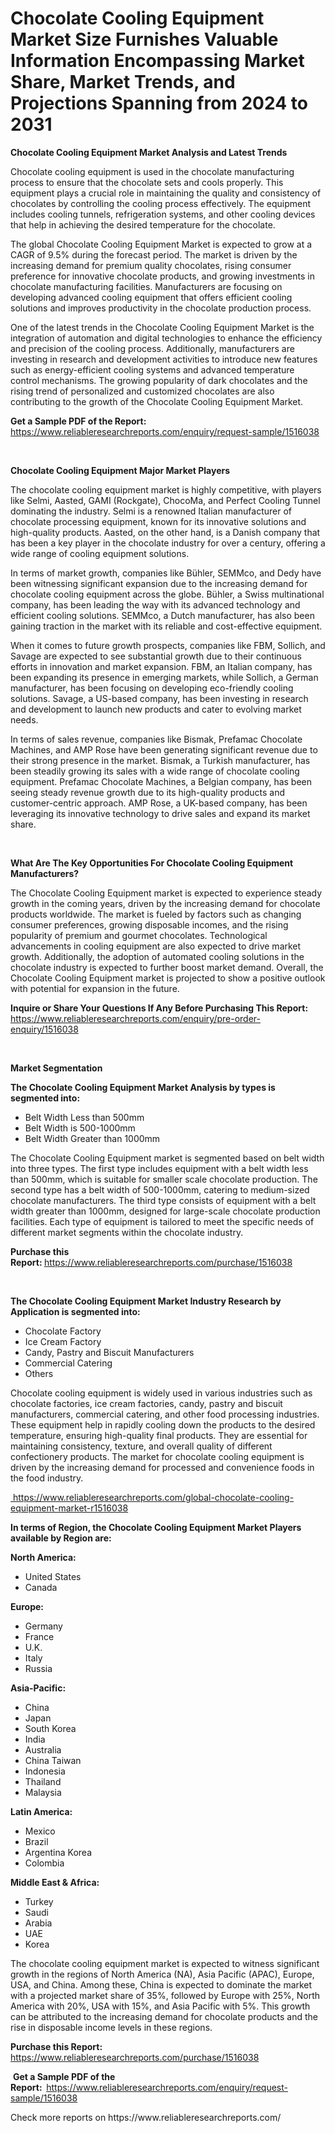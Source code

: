 <p><h1>Chocolate Cooling Equipment Market Size Furnishes Valuable Information Encompassing Market Share, Market Trends, and Projections Spanning from 2024 to 2031</h1></p><p><strong>Chocolate Cooling Equipment Market Analysis and Latest Trends</strong></p>
<p><p>Chocolate cooling equipment is used in the chocolate manufacturing process to ensure that the chocolate sets and cools properly. This equipment plays a crucial role in maintaining the quality and consistency of chocolates by controlling the cooling process effectively. The equipment includes cooling tunnels, refrigeration systems, and other cooling devices that help in achieving the desired temperature for the chocolate.</p><p>The global Chocolate Cooling Equipment Market is expected to grow at a CAGR of 9.5% during the forecast period. The market is driven by the increasing demand for premium quality chocolates, rising consumer preference for innovative chocolate products, and growing investments in chocolate manufacturing facilities. Manufacturers are focusing on developing advanced cooling equipment that offers efficient cooling solutions and improves productivity in the chocolate production process.</p><p>One of the latest trends in the Chocolate Cooling Equipment Market is the integration of automation and digital technologies to enhance the efficiency and precision of the cooling process. Additionally, manufacturers are investing in research and development activities to introduce new features such as energy-efficient cooling systems and advanced temperature control mechanisms. The growing popularity of dark chocolates and the rising trend of personalized and customized chocolates are also contributing to the growth of the Chocolate Cooling Equipment Market.</p></p>
<p><strong>Get a Sample PDF of the Report:&nbsp;</strong> <a href="https://www.reliableresearchreports.com/enquiry/request-sample/1516038">https://www.reliableresearchreports.com/enquiry/request-sample/1516038</a></p>
<p>&nbsp;</p>
<p><strong>Chocolate Cooling Equipment Major Market Players</strong></p>
<p><p>The chocolate cooling equipment market is highly competitive, with players like Selmi, Aasted, GAMI (Rockgate), ChocoMa, and Perfect Cooling Tunnel dominating the industry. Selmi is a renowned Italian manufacturer of chocolate processing equipment, known for its innovative solutions and high-quality products. Aasted, on the other hand, is a Danish company that has been a key player in the chocolate industry for over a century, offering a wide range of cooling equipment solutions.</p><p>In terms of market growth, companies like Bühler, SEMMco, and Dedy have been witnessing significant expansion due to the increasing demand for chocolate cooling equipment across the globe. Bühler, a Swiss multinational company, has been leading the way with its advanced technology and efficient cooling solutions. SEMMco, a Dutch manufacturer, has also been gaining traction in the market with its reliable and cost-effective equipment.</p><p>When it comes to future growth prospects, companies like FBM, Sollich, and Savage are expected to see substantial growth due to their continuous efforts in innovation and market expansion. FBM, an Italian company, has been expanding its presence in emerging markets, while Sollich, a German manufacturer, has been focusing on developing eco-friendly cooling solutions. Savage, a US-based company, has been investing in research and development to launch new products and cater to evolving market needs.</p><p>In terms of sales revenue, companies like Bismak, Prefamac Chocolate Machines, and AMP Rose have been generating significant revenue due to their strong presence in the market. Bismak, a Turkish manufacturer, has been steadily growing its sales with a wide range of chocolate cooling equipment. Prefamac Chocolate Machines, a Belgian company, has been seeing steady revenue growth due to its high-quality products and customer-centric approach. AMP Rose, a UK-based company, has been leveraging its innovative technology to drive sales and expand its market share.</p></p>
<p>&nbsp;</p>
<p><strong>What Are The Key Opportunities For Chocolate Cooling Equipment Manufacturers?</strong></p>
<p><p>The Chocolate Cooling Equipment market is expected to experience steady growth in the coming years, driven by the increasing demand for chocolate products worldwide. The market is fueled by factors such as changing consumer preferences, growing disposable incomes, and the rising popularity of premium and gourmet chocolates. Technological advancements in cooling equipment are also expected to drive market growth. Additionally, the adoption of automated cooling solutions in the chocolate industry is expected to further boost market demand. Overall, the Chocolate Cooling Equipment market is projected to show a positive outlook with potential for expansion in the future.</p></p>
<p><strong>Inquire or Share Your Questions If Any Before Purchasing This Report:</strong> <a href="https://www.reliableresearchreports.com/enquiry/pre-order-enquiry/1516038">https://www.reliableresearchreports.com/enquiry/pre-order-enquiry/1516038</a></p>
<p>&nbsp;</p>
<p><strong>Market Segmentation</strong></p>
<p><strong>The Chocolate Cooling Equipment Market Analysis by types is segmented into:</strong></p>
<p><ul><li>Belt Width Less than 500mm</li><li>Belt Width is 500-1000mm</li><li>Belt Width Greater than 1000mm</li></ul></p>
<p><p>The Chocolate Cooling Equipment market is segmented based on belt width into three types. The first type includes equipment with a belt width less than 500mm, which is suitable for smaller scale chocolate production. The second type has a belt width of 500-1000mm, catering to medium-sized chocolate manufacturers. The third type consists of equipment with a belt width greater than 1000mm, designed for large-scale chocolate production facilities. Each type of equipment is tailored to meet the specific needs of different market segments within the chocolate industry.</p></p>
<p><strong>Purchase this Report:&nbsp;</strong><a href="https://www.reliableresearchreports.com/purchase/1516038">https://www.reliableresearchreports.com/purchase/1516038</a></p>
<p>&nbsp;</p>
<p><strong>The Chocolate Cooling Equipment Market Industry Research by Application is segmented into:</strong></p>
<p><ul><li>Chocolate Factory</li><li>Ice Cream Factory</li><li>Candy, Pastry and Biscuit Manufacturers</li><li>Commercial Catering</li><li>Others</li></ul></p>
<p><p>Chocolate cooling equipment is widely used in various industries such as chocolate factories, ice cream factories, candy, pastry and biscuit manufacturers, commercial catering, and other food processing industries. These equipment help in rapidly cooling down the products to the desired temperature, ensuring high-quality final products. They are essential for maintaining consistency, texture, and overall quality of different confectionery products. The market for chocolate cooling equipment is driven by the increasing demand for processed and convenience foods in the food industry.</p></p>
<p><a href="https://www.reliableresearchreports.com/global-chocolate-cooling-equipment-market-r1516038">&nbsp;https://www.reliableresearchreports.com/global-chocolate-cooling-equipment-market-r1516038</a></p>
<p><strong>In terms of Region, the Chocolate Cooling Equipment Market Players available by Region are:</strong></p>
<p>
    <p> <strong> North America: </strong>
        <ul>
            <li>United States</li>
            <li>Canada</li>
        </ul>
        </p> 
    <p> <strong> Europe: </strong>
        <ul>
            <li>Germany</li>
            <li>France</li>
            <li>U.K.</li>
            <li>Italy</li>
            <li>Russia</li>
        </ul>
        </p> 
    <p> <strong> Asia-Pacific: </strong>
        <ul>
            <li>China</li>
            <li>Japan</li>
            <li>South Korea</li>
            <li>India</li>
            <li>Australia</li>
            <li>China Taiwan</li>
            <li>Indonesia</li>
            <li>Thailand</li>
            <li>Malaysia</li>
        </ul>
        </p> 
    <p> <strong> Latin America: </strong>
        <ul>
            <li>Mexico</li>
            <li>Brazil</li>
            <li>Argentina Korea</li>
            <li>Colombia</li>
        </ul>
        </p> 
    <p> <strong> Middle East & Africa: </strong>
        <ul>
            <li>Turkey</li>
            <li>Saudi</li>
            <li>Arabia</li>
            <li>UAE</li>
            <li>Korea</li>
        </ul>
    </p>
    </p>
<p><p>The chocolate cooling equipment market is expected to witness significant growth in the regions of North America (NA), Asia Pacific (APAC), Europe, USA, and China. Among these, China is expected to dominate the market with a projected market share of 35%, followed by Europe with 25%, North America with 20%, USA with 15%, and Asia Pacific with 5%. This growth can be attributed to the increasing demand for chocolate products and the rise in disposable income levels in these regions.</p></p>
<p><strong>Purchase this Report: </strong><a href="https://www.reliableresearchreports.com/purchase/1516038">https://www.reliableresearchreports.com/purchase/1516038</a></p>
<p>&nbsp;<strong>Get a Sample PDF of the Report:&nbsp;&nbsp;</strong><a href="https://www.reliableresearchreports.com/enquiry/request-sample/1516038">https://www.reliableresearchreports.com/enquiry/request-sample/1516038</a></p>
<p><strong></strong></p>
<p>Check more reports on https://www.reliableresearchreports.com/</p>